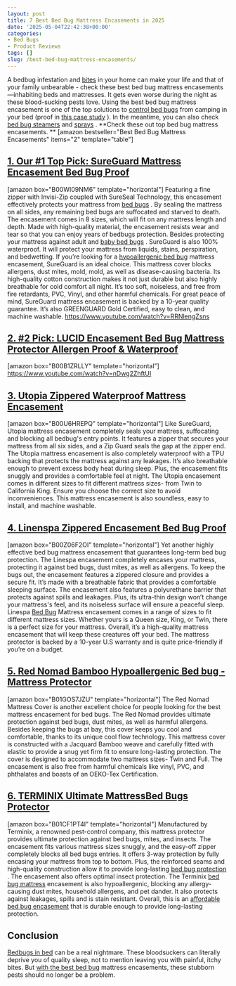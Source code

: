 ```yaml
---
layout: post
title: 7 Best Bed Bug Mattress Encasements in 2025
date: '2025-05-04T22:42:38+00:00'
categories:
- Bed Bugs
- Product Reviews
tags: []
slug: /best-bed-bug-mattress-encasements/
---
```


A bedbug infestation and
[bites](https://pestpolicy.com/how-long-do-bed-bug-bites-last/)
in your home can make your life and that of your family unbearable - check these best bed bug mattress encasements—inhabiting beds and mattresses.
It gets even worse during the night as these blood-sucking pests love.
Using the best bed bug mattress encasement is one of the top solutions to
[control bed bugs](https://pestpolicy.com/how-to-get-rid-of-bed-bugs-fast/)
from camping in your bed (proof in
[this case study](https://www.ncbi.nlm.nih.gov/pmc/articles/PMC5620696/)
).
In the meantime, you can also check
[bed bug steamers](https://pestpolicy.com/best-bed-bug-steamer/)
and
[sprays](https://pestpolicy.com/best-bed-bug-spray/)
.
**Check these out top bed bug mattress encasements. **
[amazon bestseller="Best Bed Bug Mattress Encasements" items="2" template="table"]
## [1. Our #1 Top Pick: SureGuard Mattress Encasement Bed Bug Proof](https://www.amazon.com/dp/B00WI09NM6/?tag=p-policy-20)
[amazon box="B00WI09NM6" template="horizontal"]
Featuring a fine zipper with Invisi-Zip coupled with SureSeal Technology, this encasement effectively protects your mattress from
[bed bugs](https://pestpolicy.com/)
. By sealing the mattress on all sides, any remaining bed bugs are suffocated and starved to death.
The encasement comes in 8 sizes, which will fit on any mattress length and depth. Made with high-quality material, the encasement resists wear and tear so that you can enjoy years of bedbugs protection.
Besides protecting your mattress against adult and
[baby bed bugs](https://pestpolicy.com/baby-bed-bugs/)
. SureGuard is also 100% waterproof. It will protect your mattress from liquids, stains, perspiration, and bedwetting.
If you’re looking for a
[hypoallergenic bed bug](https://pestpolicy.com/does-lavender-kill-bed-bugs/)
mattress encasement, SureGuard is an ideal choice. This mattress cover blocks allergens, dust mites, mold, mold, as well as disease-causing bacteria.
Its high-quality cotton construction makes it not just durable but also highly breathable for cold comfort all night. It’s too soft, noiseless, and free from fire retardants, PVC, Vinyl, and other harmful chemicals.
For great peace of mind, SureGuard mattress encasement is backed by a 10-year quality guarantee. It’s also GREENGUARD Gold Certified, easy to clean, and machine washable.
https://www.youtube.com/watch?v=RRNlengZsns
## [**2. #2 Pick: LUCID Encasement Bed Bug Mattress Protector Allergen Proof & Waterproof**](https://www.amazon.com/dp/B00B1ZRLLY/?tag=p-policy-20)
[amazon box="B00B1ZRLLY" template="horizontal"]
https://www.youtube.com/watch?v=nDwg2ZhftUI
## [3. Utopia Zippered Waterproof Mattress Encasement](https://www.amazon.com/dp/B00U6HREPQ/?tag=p-policy-20)
[amazon box="B00U6HREPQ" template="horizontal"]
Like SureGuard, Utopia mattress encasement completely seals your mattress, suffocating and blocking all bedbug's entry points.
It features a zipper that secures your mattress from all six sides, and a Zip Guard seals the gap at the zipper end.
The Utopia mattress encasement is also completely waterproof with a TPU backing that protects the mattress against any leakages. It’s also breathable enough to prevent excess body heat during sleep. Plus, the encasement fits snuggly and provides a comfortable feel at night.
The Utopia encasement comes in different sizes to fit different mattress sizes- from Twin to California King. Ensure you choose the correct size to avoid inconveniences. This mattress encasement is also soundless, easy to install, and machine washable.
## [4. Linenspa Zippered Encasement Bed Bug Proof](https://www.amazon.com/dp/B00Z06F2OI/?tag=p-policy-20)
[amazon box="B00Z06F2OI" template="horizontal"]
Yet another highly effective bed bug mattress encasement that guarantees long-term bed bug protection.
The Linespa encasement completely encases your mattress, protecting it against bed bugs, dust mites, as well as allergens. To keep the bugs out, the encasement features a zippered closure and provides a secure fit.
It’s made with a breathable fabric that provides a comfortable sleeping surface. The encasement also features a polyurethane barrier that protects against spills and leakages. Plus, its ultra-thin design won’t change your mattress's feel, and its noiseless surface will ensure a peaceful sleep.
Linespa
[Bed Bug](https://pestpolicy.com/dead-bed-bugs/)
Mattress encasement comes in a range of sizes to fit different mattress sizes. Whether yours is a Queen size, King, or Twin, there is a perfect size for your mattress.
Overall, it’s a high-quality mattress encasement that will keep these creatures off your bed. The mattress protector is backed by a 10-year U.S warranty and is quite price-friendly if you’re on a budget.
## [5. Red Nomad Bamboo Hypoallergenic Bed bug - Mattress Protector](https://www.amazon.com/dp/B01GOS7JZU/?tag=p-policy-20)
[amazon box="B01GOS7JZU" template="horizontal"]
The Red Nomad Mattress Cover is another excellent choice for people looking for the best mattress encasement for bed bugs.
The Red Nomad provides ultimate protection against bed bugs, dust mites, as well as harmful allergens. Besides keeping the bugs at bay, this cover keeps you cool and comfortable, thanks to its unique cool flow technology.
This mattress cover is constructed with a Jacquard Bamboo weave and carefully fitted with elastic to provide a snug yet firm fit to ensure long-lasting protection. The cover is designed to accommodate two mattress sizes- Twin and Full.
The encasement is also free from harmful chemicals like vinyl, PVC, and phthalates and boasts of an OEKO-Tex Certification.
## [6. TERMINIX Ultimate MattressBed Bugs Protector](https://www.amazon.com/dp/B01CF1PT4I/?tag=p-policy-20)
[amazon box="B01CF1PT4I" template="horizontal"]
Manufactured by Terminix, a renowned pest-control company, this mattress protector provides ultimate protection against bed bugs, mites, and insects.
The encasement fits various mattress sizes snuggly, and the easy-off zipper completely blocks all bed bugs entries. It offers 3-way protection by fully encasing your mattress from top to bottom.
Plus, the reinforced seams and high-quality construction allow it to provide long-lasting
[bed bug protection](https://pestpolicy.com/bed-bugs-vs-mites/)
. The encasement also offers optimal insect protection.
The Terminix
[bed bug mattress](https://pestpolicy.com/what-causes-bed-bugs/)
encasement is also hypoallergenic, blocking any allergy-causing dust mites, household allergens, and pet dander. It also protects against leakages, spills and is stain resistant.
Overall, this is an
[affordable bed bug encasement](https://pestpolicy.com/proof-bed-bug-spray-review/)
that is durable enough to provide long-lasting protection.
## Conclusion
[Bedbugs in bed](https://pestpolicy.com/do-bed-bugs-fly/)
can be a real nightmare. These bloodsuckers can literally deprive you of quality sleep, not to mention leaving you with painful, itchy bites.
But
[with the best bed bug](https://pestpolicy.com/bedlam-plus-bed-bug-spray-review/)
mattress encasements, these stubborn pests should no longer be a problem.
